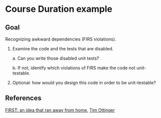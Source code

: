 # Course Duration example

## Goal
Recognizing awkward dependencies (FIRS violations).

1. Examine the code and the tests that are disabled. 

   a. Can you write those disabled unit tests?

   b. If not, identify which violations of FIRS make the code not unit-testable.

2. Optional: how would you design this code in order to be unit-testable?

## References

[FIRST: an idea that ran away from home](https://agileotter.blogspot.com/2021/09/first-idea-that-ran-away-from-home.html), [Tim Ottinger](http://agileotter.blogspot.com/)



